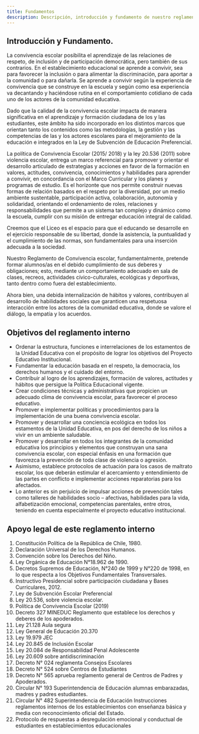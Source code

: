 ```yaml
---
title: Fundamentos
description: Descripción, introducción y fundamento de nuestro reglamento escolar.
---
```


## Introducción y Fundamento.
La convivencia escolar posibilita el aprendizaje de las relaciones de respeto, de inclusión y de participación democrática, pero también de sus contrarios. En el establecimiento educacional se aprende a convivir, sea para favorecer la inclusión o para alimentar la discriminación, para aportar a la comunidad o para dañarla. Se aprende a convivir según la experiencia de convivencia que se construye en la escuela y según como esa experiencia va decantando y haciéndose rutina en el comportamiento cotidiano de cada uno de los actores de la comunidad educativa.  

Dado que la calidad de la convivencia escolar impacta de manera significativa en el aprendizaje y formación ciudadana de los y las estudiantes, este ámbito ha sido incorporado en los distintos marcos que orientan tanto los contenidos como las metodologías, la gestión y las competencias de las y los actores escolares para el mejoramiento de la educación e integrados en la Ley de Subvención de Educación Preferencial.  

La política de Convivencia Escolar (2015/ 2018) y la ley 20.536 (2011) sobre violencia escolar, entrega un marco referencial para promover y orientar el desarrollo articulado de estrategias y acciones en favor de la formación en valores, actitudes, convivencia, conocimientos y habilidades para aprender a convivir, en concordancia con el Marco Curricular y los planes y programas de estudio. Es el horizonte que nos permite construir nuevas formas de relación basados en el respeto por la diversidad, por un medio ambiente sustentable, participación activa, colaboración, autonomía y solidaridad, orientando el ordenamiento de roles, relaciones y responsabilidades que permite a un sistema tan complejo y dinámico como la escuela, cumplir con su misión de entregar educación integral de calidad.  

Creemos que el Liceo es el espacio para que el educando se desarrolle en el ejercicio responsable de su libertad, donde la asistencia, la puntualidad y el cumplimiento de las normas, son fundamentales para una inserción adecuada a la sociedad.  

Nuestro Reglamento de Convivencia escolar, fundamentalmente, pretende formar alumnos/as en el debido cumplimiento de sus deberes y obligaciones; esto, mediante un comportamiento adecuado en sala de clases, recreos, actividades cívico-culturales, ecológicas y deportivas, tanto dentro como fuera del establecimiento.  

Ahora bien, una debida internalización de hábitos y valores, contribuyen al desarrollo de habilidades sociales que garanticen una respetuosa interacción entre los actores de la comunidad educativa, donde se valore el diálogo, la empatía y los acuerdos.

## Objetivos del reglamento interno

- Ordenar la estructura, funciones e interrelaciones de los estamentos de la Unidad Educativa
con el propósito de lograr los objetivos del Proyecto Educativo Institucional.
- Fundamentar la educación basada en el respeto, la democracia, los derechos humanos y
el cuidado del entorno.
- Contribuir al logro de los aprendizajes, formación de valores, actitudes y hábitos que persigue la Política Educacional vigente.
- Crear condiciones técnicas y administrativas que propicien un adecuado clima de convivencia escolar, para favorecer el proceso educativo. 
- Promover e implementar políticas y procedimientos para la implementación de una buena convivencia escolar. 
- Promover y desarrollar una conciencia ecológica en todos los estamentos de la Unidad Educativa, en pos del derecho de los niños a vivir en un ambiente saludable. 
- Promover y desarrollar en todos los integrantes de la comunidad educativa los principios y elementos que construyan una sana convivencia escolar, con especial énfasis en una formación que favorezca la prevención de toda clase de violencia o agresión. 
- Asimismo, establece protocolos de actuación para los casos de maltrato escolar, los que deberán estimular el acercamiento y entendimiento de las partes en conflicto e implementar acciones reparatorias para los afectados. 
- Lo anterior es sin perjuicio de impulsar acciones de prevención tales como talleres de habilidades socio – afectivas, habilidades para la vida, alfabetización emocional, competencias parentales, entre otros, teniendo en cuenta especialmente el proyecto educativo institucional.

## Apoyo legal de este reglamento interno

1. Constitución Política de la República de Chile, 1980. 
2. Declaración Universal de los Derechos Humanos. 
3. Convención sobre los Derechos del Niño. 
4. Ley Orgánica de Educación N°18.962 de 1990. 
5. Decretos Supremos de Educación, N°240 de 1999 y N°220 de 1998, en lo que respecta a los Objetivos Fundamentales Transversales. 
6. Instructivo Presidencial sobre participación ciudadana y Bases Curriculares, 2012. 
7. Ley de Subvención Escolar Preferencial 
8. Ley 20.536, sobre violencia escolar. 
9. Política de Convivencia Escolar (2019)
10. Decreto 327 MINEDUC Reglamento que establece los derechos y deberes de los apoderados. 
11. Ley 21.128 Aula segura 
12. Ley General de Educación 20.370 
13. Ley 19.979 JEC 
14. Ley 20.845 de Inclusión Escolar 
15. Ley 20.084 de Responsabilidad Penal Adolescente 
16. Ley 20.609 sobre antidiscriminación 
17. Decreto N° 024 reglamenta Consejos Escolares 
18. Decreto N° 524 sobre Centros de Estudiantes 
19. Decreto N° 565 aprueba reglamento general de Centros de Padres y Apoderados. 
20. Circular N° 193 Superintendencia de Educación alumnas embarazadas, madres y padres estudiantes. 
21. Circular N° 482 Superintendencia de Educación Instrucciones reglamentos internos de los establecimientos con enseñanza básica y media con reconocimiento oficial del Estado. 
22. Protocolo de respuestas a desregulación emocional y conductual de estudiantes en establecimientos educacionales